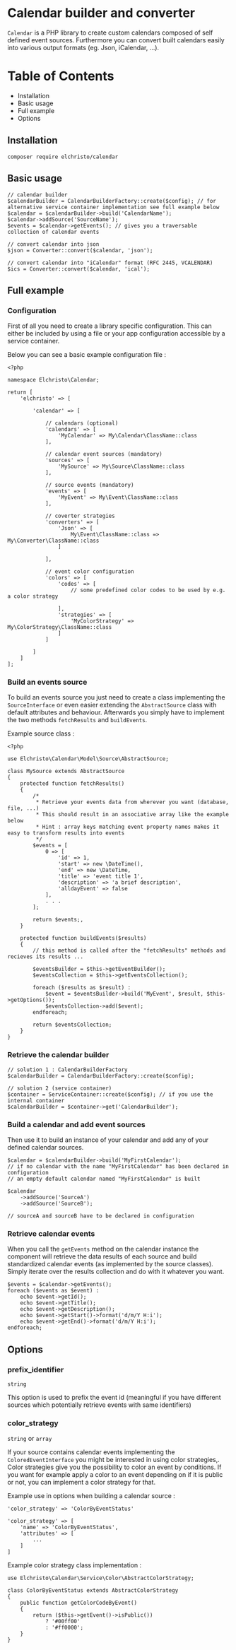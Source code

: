 # Calendar builder and converter

`Calendar` is a PHP library to create custom calendars composed of self defined event sources.
Furthermore you can convert built calendars easily into various output formats (eg. Json, iCalendar, ...).

# Table of Contents

 - Installation
 - Basic usage
 - Full example
 - Options

## Installation

    composer require elchristo/calendar

## Basic usage

    // calendar builder
    $calendarBuilder = CalendarBuilderFactory::create($config); // for alternative service container implementation see full example below
    $calendar = $calendarBuilder->build('CalendarName');
    $calendar->addSource('SourceName');
    $events = $calendar->getEvents(); // gives you a traversable collection of calendar events

    // convert calendar into json
    $json = Converter::convert($calendar, 'json');

    // convert calendar into "iCalendar" format (RFC 2445, VCALENDAR)
    $ics = Converter::convert($calendar, 'ical');

## Full example

### Configuration

First of all you need to create a library specific configuration.
This can either be included by using a file or your app configuration accessible by a service container.

Below you can see a basic example configuration file :

    <?php

    namespace Elchristo\Calendar;

    return [
        'elchristo' => [

            'calendar' => [

                // calendars (optional)
                'calendars' => [
                    'MyCalendar' => My\Calendar\ClassName::class
                ],

                // calendar event sources (mandatory)
                'sources' => [
                    'MySource' => My\Source\ClassName::class
                ],

                // source events (mandatory)
                'events' => [
                    'MyEvent' => My\Event\ClassName::class
                ],

                // coverter strategies
                'converters' => [
                    'Json' => [
                        My\Event\ClassName::class => My\Converter\ClassName::class
                    ]

                ],

                // event color configuration
                'colors' => [
                    'codes' => [
                        // some predefined color codes to be used by e.g. a color strategy

                    ],
                    'strategies' => [
                        'MyColorStrategy' => My\ColorStrategy\ClassName::class
                    ]
                ]

            ]
        ]
    ];

### Build an events source

To build an events source you just need to create a class implementing the `SourceInterface` or even easier extending the `AbstractSource` class with default attributes and behaviour.
Afterwards you simply have to implement the two methods `fetchResults` and `buildEvents`.

Example source class :

    <?php

    use Elchristo\Calendar\Model\Source\AbstractSource;

    class MySource extends AbstractSource
    {
        protected function fetchResults()
        {
            /*
             * Retrieve your events data from wherever you want (database, file, ...)
             * This should result in an associative array like the example below
             * Hint : array keys matching event property names makes it easy to transform results into events
             */
            $events = [
                0 => [
                    'id' => 1,
                    'start' => new \DateTime(),
                    'end' => new \DateTime,
                    'title' => 'event title 1',
                    'description' => 'a brief description',
                    'alldayEvent' => false
                ],
                . . .
            ];

            return $events;‚
        }

        protected function buildEvents($results)
        {
            // this method is called after the "fetchResults" methods and recieves its results ...

            $eventsBuilder = $this->getEventBuilder();
            $eventsCollection = $this->getEventsCollection();

            foreach ($results as $result) :
                $event = $eventsBuilder->build('MyEvent', $result, $this->getOptions());
                $eventsCollection->add($event);
            endforeach;

            return $eventsCollection;
        }
    }



### Retrieve the calendar builder

    // solution 1 : CalendarBuilderFactory
    $calendarBuilder = CalendarBuilderFactory::create($config);

    // solution 2 (service container)
    $container = ServiceContainer::create($config); // if you use the internal container
    $calendarBuilder = $container->get('CalendarBuilder');

### Build a calendar and add event sources

Then use it to build an instance of your calendar and add any of your defined calendar sources.

    $calendar = $calendarBuilder->build('MyFirstCalendar');
    // if no calendar with the name "MyFirstCalendar" has been declared in configuration
    // an empty default calendar named "MyFirstCalendar" is built

    $calendar
        ->addSource('SourceA')
        ->addSource('SourceB');

    // sourceA and sourceB have to be declared in configuration

### Retrieve calendar events

When you call the `getEvents` method on the calendar instance the component will retrieve the data results of each source and build standardized calendar events (as implemented by the source classes).
Simply iterate over the results collection and do with it whatever you want.

    $events = $calendar->getEvents();
    foreach ($events as $event) :
        echo $event->getId();
        echo $event->getTitle();
        echo $event->getDescription();
        echo $event->getStart()->format('d/m/Y H:i');
        echo $event->getEnd()->format('d/m/Y H:i');
    endforeach;

## Options

### prefix_identifier

`string`

This option is used to prefix the event id (meaningful if you have different sources which potentially retrieve events with same identifiers)

### color_strategy

`string` or `array`

If your source contains calendar events implementing the `ColoredEventInterface` you might be interested in using color strategies,.
Color strategies give you the possibility to color an event by conditions.
If you want for example apply a color to an event depending on if it is public or not, you can implement a color strategy for that.

Example use in options when building a calendar source :

    'color_strategy' => 'ColorByEventStatus'

    'color_strategy' => [
        'name' => 'ColorByEventStatus',
        'attributes' => [
            ...
        ]
    ]

Example color strategy class implementation :

    use Elchristo\Calendar\Service\Color\AbstractColorStrategy;

    class ColorByEventStatus extends AbstractColorStrategy
    {
        public function getColorCodeByEvent()
        {
            return ($this->getEvent()->isPublic())
                ? '#00ff00'
                : '#ff0000';
        }
    }
